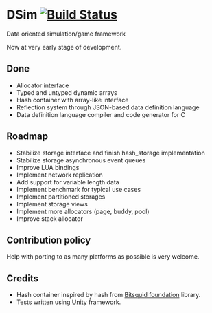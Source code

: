 # DSim [![Build Status](https://travis-ci.org/skhoroshavin/dsim.svg?branch=master)](https://travis-ci.org/skhoroshavin/dsim)
Data oriented simulation/game framework

Now at very early stage of development.

## Done

- Allocator interface
- Typed and untyped dynamic arrays
- Hash container with array-like interface
- Reflection system through JSON-based data definition language
- Data definition language compiler and code generator for C

## Roadmap

- Stabilize storage interface and finish hash_storage implementation
- Stabilize storage asynchronous event queues
- Improve LUA bindings
- Implement network replication
- Add support for variable length data
- Implement benchmark for typical use cases
- Implement partitioned storages
- Implement storage views
- Implement more allocators (page, buddy, pool)
- Improve stack allocator

## Contribution policy

Help with porting to as many platforms as possible is very welcome.

## Credits

- Hash container inspired by hash from [Bitsquid foundation](https://bitbucket.org/bitsquid/foundation) library.
- Tests written using [Unity](http://www.throwtheswitch.org/unity) framework.
